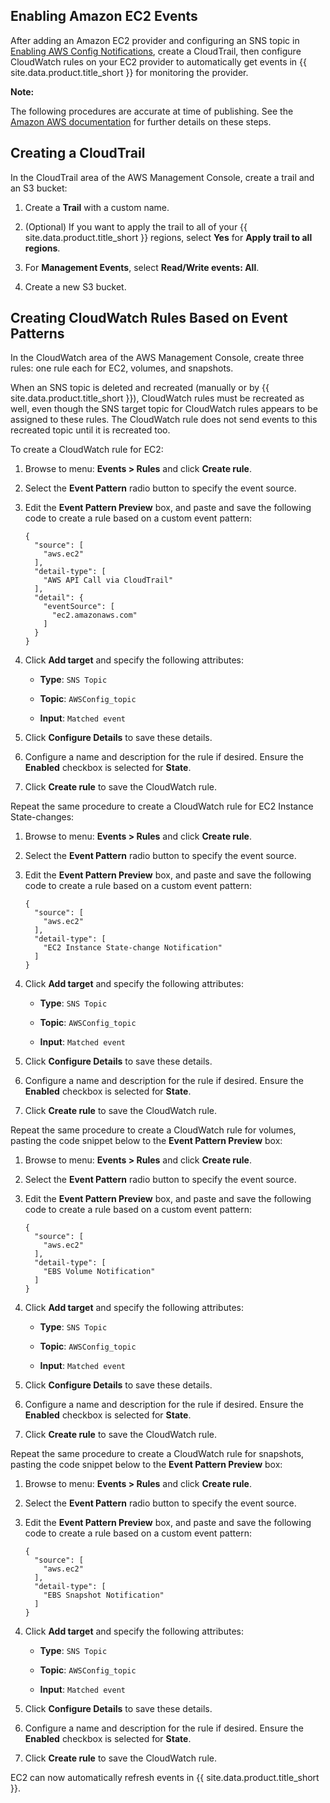 ## Enabling Amazon EC2 Events

After adding an Amazon EC2 provider and configuring an SNS topic in [Enabling AWS Config Notifications](#enabling-aws-config-notifications), create a CloudTrail,
then configure CloudWatch rules on your EC2 provider to automatically get events in {{ site.data.product.title_short }} for monitoring the provider.

**Note:**

The following procedures are accurate at time of publishing. See the [Amazon AWS documentation](https://docs.aws.amazon.com/awscloudtrail/latest/userguide/)
for further details on these steps.

## Creating a CloudTrail

In the CloudTrail area of the AWS Management Console, create a trail and
an S3 bucket:

1.  Create a **Trail** with a custom name.

2.  (Optional) If you want to apply the trail to all of your
    {{ site.data.product.title_short }} regions, select **Yes** for **Apply trail to
    all regions**.

3.  For **Management Events**, select **Read/Write events: All**.

4.  Create a new S3 bucket.

## Creating CloudWatch Rules Based on Event Patterns

In the CloudWatch area of the AWS Management Console, create three
rules: one rule each for EC2, volumes, and snapshots.

<div class="important">

When an SNS topic is deleted and recreated (manually or by
{{ site.data.product.title_short }}), CloudWatch rules must be recreated as well,
even though the SNS target topic for CloudWatch rules appears to be
assigned to these rules. The CloudWatch rule does not send events to
this recreated topic until it is recreated too.

</div>

To create a CloudWatch rule for EC2:

1.  Browse to menu: **Events > Rules** and click **Create rule**.

2.  Select the **Event Pattern** radio button to specify the event source.

3.  Edit the **Event Pattern Preview** box, and paste and save the following code to create a rule based on a custom event pattern:

        {
          "source": [
            "aws.ec2"
          ],
          "detail-type": [
            "AWS API Call via CloudTrail"
          ],
          "detail": {
            "eventSource": [
              "ec2.amazonaws.com"
            ]
          }
        }

4.  Click **Add target** and specify the following attributes:

      - **Type**: `SNS Topic`

      - **Topic**: `AWSConfig_topic`

      - **Input**: `Matched event`

5.  Click **Configure Details** to save these details.

6.  Configure a name and description for the rule if desired. Ensure the
    **Enabled** checkbox is selected for **State**.

7.  Click **Create rule** to save the CloudWatch rule.

Repeat the same procedure to create a CloudWatch rule for EC2 Instance
State-changes:

1.  Browse to menu: **Events > Rules** and click **Create rule**.

2.  Select the **Event Pattern** radio button to specify the event
    source.

3.  Edit the **Event Pattern Preview** box, and paste and save the
    following code to create a rule based on a custom event pattern:

        {
          "source": [
            "aws.ec2"
          ],
          "detail-type": [
            "EC2 Instance State-change Notification"
          ]
        }

4.  Click **Add target** and specify the following attributes:

      - **Type**: `SNS Topic`

      - **Topic**: `AWSConfig_topic`

      - **Input**: `Matched event`

5.  Click **Configure Details** to save these details.

6.  Configure a name and description for the rule if desired. Ensure the
    **Enabled** checkbox is selected for **State**.

7.  Click **Create rule** to save the CloudWatch rule.

Repeat the same procedure to create a CloudWatch rule for volumes,
pasting the code snippet below to the **Event Pattern Preview** box:

1.  Browse to menu: **Events > Rules** and click **Create rule**.

2.  Select the **Event Pattern** radio button to specify the event
    source.

3.  Edit the **Event Pattern Preview** box, and paste and save the
    following code to create a rule based on a custom event pattern:

        {
          "source": [
            "aws.ec2"
          ],
          "detail-type": [
            "EBS Volume Notification"
          ]
        }

4.  Click **Add target** and specify the following attributes:

      - **Type**: `SNS Topic`

      - **Topic**: `AWSConfig_topic`

      - **Input**: `Matched event`

5.  Click **Configure Details** to save these details.

6.  Configure a name and description for the rule if desired. Ensure the
    **Enabled** checkbox is selected for **State**.

7.  Click **Create rule** to save the CloudWatch rule.

Repeat the same procedure to create a CloudWatch rule for snapshots,
pasting the code snippet below to the **Event Pattern Preview** box:

1.  Browse to menu: **Events > Rules** and click **Create rule**.

2.  Select the **Event Pattern** radio button to specify the event
    source.

3.  Edit the **Event Pattern Preview** box, and paste and save the
    following code to create a rule based on a custom event pattern:

        {
          "source": [
            "aws.ec2"
          ],
          "detail-type": [
            "EBS Snapshot Notification"
          ]
        }

4.  Click **Add target** and specify the following attributes:

      - **Type**: `SNS Topic`

      - **Topic**: `AWSConfig_topic`

      - **Input**: `Matched event`

5.  Click **Configure Details** to save these details.

6.  Configure a name and description for the rule if desired. Ensure the
    **Enabled** checkbox is selected for **State**.

7.  Click **Create rule** to save the CloudWatch rule.

EC2 can now automatically refresh events in {{ site.data.product.title_short }}.
